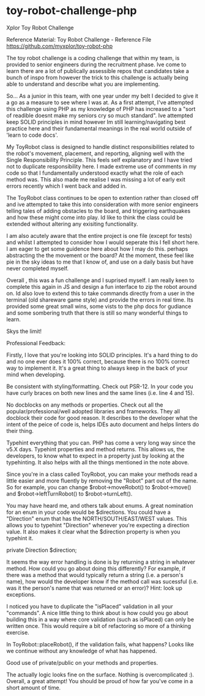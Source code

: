 # toy-robot-challenge-php


Xplor Toy Robot Challenge

Reference Material: Toy Robot Challenge - Reference File https://github.com/myxplor/toy-robot-php

The toy robot challenge is a coding challenge that within my team, is provided to senior engineers during the recruitment phase. Ive come to learn there are a lot of publically assessible repos that candidates take a bunch of inspo from however the trick to this challenge is actually being able to understand and describe what you are implementing.

So... As a junior in this team, with one year under my belt I decided to give it a go as a measure to see where I was at. As a first attempt, I've attempted this challenge using PHP as my knowledge of PHP has increased to a "sort of readible doesnt make my seniors cry so much standard". Ive attempted keep SOLID principles in mind however Im still learning/navigating best practice here and their fundamental meanings in the real world outside of 'learn to code docs'.

My ToyRobot class is designed to handle distinct responsibilities related to the robot's movement, placement, and reporting, aligning well with the Single Responsibility Principle. This feels self explanatory and I have tried not to duplicate responsibility here. I made extreme use of comments in my code so that I fundamentally understood exactly what the role of each method was. This also made me realise I was missing a lot of early exit errors recently which I went back and added in.

The ToyRobot class continues to be open to extention rather than closed off and ive attempted to take this into consideration with more senior engineers telling tales of adding obstacles to the board, and triggering earthquakes and how these might come into play. Id like to think the class could be extended without altering any exisiting functionality.

I am also acutely aware that the entire project is one file (except for tests) and whilst I attempted to consider how I would seperate this I fell short here. I am eager to get some guidence here about how I may do this. perhaps abstracting the the movement or the board? At the moment, these feel like pie in the sky ideas to me that I know of, and use on a daily basis but have never completed myself.

Overall , this was a fun challenge and I suprised myself. I am really keen to complete this again in JS and design a fun interface to zip the robot around on. Id also love to extend this to take commands directly from a user in the terminal (old shareware game style) and provide the errors in real time. Its provided some great small wins, some vists to the php docs for gudiance and some sombering truth that there is still so many wonderful things to learn.

Skys the limit!






Professional Feedback:

Firstly, I love that you're looking into SOLID principles. It's a hard thing to do and no one ever does it 100% correct, because there is no 100% correct way to implement it. It's a great thing to always keep in the back of your mind when developing. 

Be consistent with styling/formatting. Check out PSR-12. In your code you have curly braces on both new lines and the same lines (i.e. line 4 and 15). 

No docblocks on any methods or properties. Check out all the popular/professional/well adopted libraries and frameworks. They all docblock their code for good reason. It describes to the developer what the intent of the peice of code is, helps IDEs auto document and helps linters do their thing. 

Typehint everything that you can. PHP has come a very long way since the v5.X days. Typehint properties and method returns. This allows us, the developers, to know what to expect in a property just by looking at the typehinting. It also helps with all the things mentioned in the note above. 

Since you're in a class called ToyRobot, you can make your methods read a little easier and more fluently by removing the "Robot" part out of the name. So for example, you can change $robot->moveRobot() to $robot->move() and $robot->leftTurnRobot() to $robot->turnLeft(). 

You may have heard me, and others talk about enums. A great nomination for an enum in your code would be $directions. You could have a "Direction" enum that has the NORTH/SOUTH/EAST/WEST values. This allows you to typehint "Direction" whenever you're expecting a direction value. It also makes it clear what the $direction property is when you typehint it. 

private Direction $direction; 

It seems the way error handling is done is by returning a string in whatever method. How could you go about doing this differently? For example, if there was a method that would typically return a string (i.e. a person's name), how would the developer know if the method call was sucessful (i.e. was it the person's name that was returned or an error)? Hint: look up exceptions. 

I noticed you have to duplicate the "isPlaced" validation in all your "commands". A nice little thing to think about is how could you go about building this in a way where core validation (such as isPlaced) can only be written once. This would require a bit of refactoring so more of a thinking exercise. 

In ToyRobot::placeRobot(), if the validation fails, what happens? Looks like we continue without any knowledge of what has happened. 

Good use of private/public on your methods and properties. 

The actually logic looks fine on the surface. Nothing is overcomplicated :). Overall, a great attempt! You should be proud of how far you've come in a short amount of time. 
